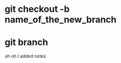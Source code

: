 <!-- create new branch -->
# git checkout -b name_of_the_new_branch
<!-- look up existing branches -->
# git branch


uh oh I added notes
